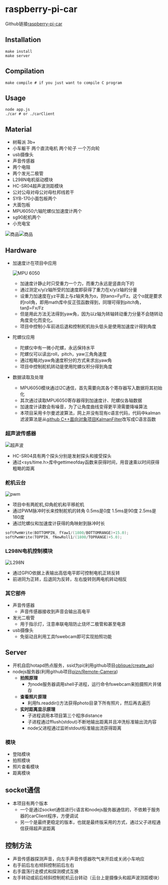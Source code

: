 # raspberry-pi-car

Github链接[raspberry-pi-car](https://github.com/PTYin/raspberry-pi-car)

## Installation

    make install
    make server

## Compilation

    make compile # if you just want to compile C program

## Usage

    node app.js
    ./car # or ./carClient

## Material

- 树莓派 3b+
- 小车躯干 两个直流电机 两个轮子 一个万向轮
- usb摄像头
- 声音传感器
- 两个电阻
- 两个发光二极管
- L298N电机驱动模块
- HC-SR04超声波测距模块
- 公对公母对母公对母杜邦线若干
- SYB-170小面包板两个
- 大面包板
- MPU6050六轴陀螺仪加速度计两个
- sg90舵机两个
- 小充电宝

![商品](image/jd.jpg "商品")![商品](image/jd2.jpg "商品")

## Hardware

- 加速度计在项目中应用  

  ![MPU 6050](image/MPU-6050.jpg "MPU 6050")
  
  - 加速度计静止时只受重力一个力，而重力永远是竖直向下的
  - 通过测定x/y/z轴所受的加速度即获得了重力在x/y/z轴的分量
  - 设重力加速度在yz平面上与z轴夹角为α，则tanα=Fy/Fz。这个α就是要求的roll角，即用math库中反正弦函数得到，同理可得到pitch角，tanβ=Fx/Fz
  - 但是用此方法无法得到yaw角，因为以z轴为转轴转动重力分量不会随转动角度变化而变化。
  - 项目中控制小车前进后退和控制舵机抬头低头是使用加速度计得到角度
- 陀螺仪应用
  - 陀螺仪中有一微小陀螺，永远保持水平
  - 陀螺仪可以读出roll，pitch，yaw三角角速度
  - 通过粗略对yaw角速度积分的方式来求出yaw角
  - 项目中控制舵机转动是使用陀螺仪积分得到角度
- 数据读取及处理
  - MPU6050模块通过I2C通信，首先需要向其各个寄存器写入数据将其初始化
  - 其次通过读取MPU6050寄存器得到加速度计、陀螺仪各轴数据
  - 加速度计读数会有噪音，为了让角度曲线变得更平滑需要降噪算法
  - 本项目采用卡尔曼滤波算法，网上并没有现有c语言代码，代码中kalman滤波算法是从[github C++面向对象项目KalmanFilter](https://github.com/TKJElectronics/KalmanFilter)改写成C语言函数

### 超声波传感器  

![超声波](image/ultrasonic.jpg)

- HC-SR04具有两个探头分别是发射探头和接受探头
- 通过<sys/time.h>库中gettimeofday函数来获得时间，用音速乘以时间获得粗略的距离

### 舵机云台

![pwm](image/pwm.gif "pwm")

- 项目中有两舵机,仰角舵机和平移舵机
- 通过PWM脉冲时长来控制舵机的转角 0.5ms是0度 1.5ms是90度 2.5ms是180度
- 通过陀螺仪和加速度计获得的角映射到脉冲时长

```c
softPwmWrite(BOTTOMPIN, fYaw1/(1800/BOTTOMRANGE)+15.0);
softPwmWrite(TOPPIN, fNewRoll1/(1800/TOPRANGE)+5.0);
```

### L298N电机控制模块

![L298N](image/L298N.jpg)

- 通过GPIO依据上表输出高低电平即可控制电机正转反转
- 前进同为正转，后退同为反转，左右旋转则两电机转动相反

### 其它部件

- 声音传感器
  - 声音传感器接收到声音会输出高电平
- 发光二极管
  - 用于指示灯，注意串联电阻防止烧坏二极管和甚至电源
- usb摄像头
  - 免驱动且利用工具fswebcam即可实现拍照功能

## Server

- 开机自启hotapd热点服务，ssid为pi(利用github项目[oblique/create_ap](https://github.com/oblique/create_ap))
- nodejs服务器(利用github项目[pizn/Remote-Camera](https://github.com/pizn/Remote-Camera))
  - **拍照原理**
    - 为node服务器调用shell子进程，运行命令fswebcam来拍摄照片并储存
  - **查看照片原理**
    - 利用fs.readdir()方法获得photo目录下所有照片，然后再去遍历
  - **实时距离显示原理**
    - 子进程调用本项目第三个程序distance
    - 子进程通过fflush(stdout)不断地输出距离并且冲洗标准输出流内容
    - node父进程通过监听stdout标准输出流获得距离

### 模块

- 登陆模块
- 拍照模块
- 照片查看模块
- 距离模块

## socket通信

- 本项目有两个版本
  - 一个是通过socket通信进行c语言和nodejs服务器通信的，不依赖于服务器的carClient程序，方便调试
  - 另一个是最终更稳定的版本，也就是最终版采用的方式，通过父子进程通信获得超声波距离

## 控制方法

- 声音传感器探测声音，向左手声音传感器吹气来开启或关闭小车响应
- 右手前后左右倾斜控制前后左右
- 右手震荡行走模式和探测模式互换
- 左手转动或前后倾斜控制舵机云台转动（云台上是摄像头和超声波测距模块）